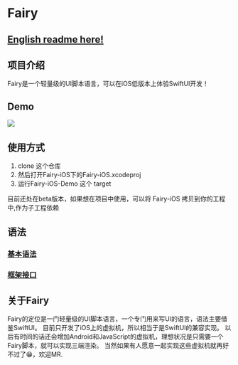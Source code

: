 # Fairy

## [English readme here!](./README_EN.md)

## 项目介绍

Fairy是一个轻量级的UI脚本语言，可以在iOS低版本上体验SwiftUI开发！



## Demo

<img src="/uploads/fairy.gif" align=center>



## 使用方式

1. clone 这个仓库
2. 然后打开Fairy-iOS下的Fairy-iOS.xcodeproj
3. 运行Fairy-iOS-Demo 这个 target


目前还处在beta版本，如果想在项目中使用，可以将 Fairy-iOS 拷贝到你的工程中,作为子工程依赖


## 语法
### [基本语法](./grammarDoc.md)

### [框架接口](./frameworkDoc.md)


## 关于Fairy

Fairy的定位是一门轻量级的UI脚本语言，一个专门用来写UI的语言，语法主要借鉴SwiftUI。
目前只开发了iOS上的虚拟机，所以相当于是SwiftUI的兼容实现。
以后有时间的话还会增加Android和JavaScript的虚拟机，理想状况是只需要一个Fairy脚本，就可以实现三端渲染。
当然如果有人愿意一起实现这些虚拟机就再好不过了😁，欢迎MR.